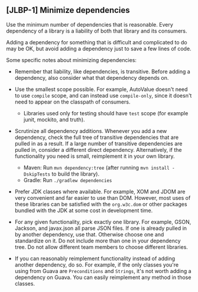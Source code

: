 [JLBP-1] Minimize dependencies
------------------------------

Use the minimum number of dependencies that is reasonable.
Every dependency of a library is a liability of both
that library and its consumers.

Adding a dependency for something that is difficult and complicated to do may be OK,
but avoid adding a dependency just to save a few lines of code.

Some specific notes about minimizing dependencies:

- Remember that liability, like dependencies, is transitive.
  Before adding a dependency, also consider what that dependency
  depends on.

- Use the smallest scope possible. For example, AutoValue doesn't
  need to use `compile` scope, and can instead use `compile-only`,
  since it doesn't need to appear on the classpath of consumers.
  - Libraries used only for testing should have `test` scope
    (for example junit, mockito, and truth).

- Scrutinize all dependency additions. Whenever you add a new
  dependency, check the full tree of transitive dependencies that
  are pulled in as a result. If a large number of transitive
  dependencies are pulled in, consider a different direct dependency.
  Alternatively, if the functionality you need is small, reimplement
  it in your own library.
  - Maven: Run `mvn dependency:tree` (after running
    `mvn install -DskipTests` to build the library).
  - Gradle: Run `./gradlew dependencies`

- Prefer JDK classes where available. For example, XOM and JDOM
  are very convenient and far easier to use than DOM. However, most 
  uses of these libraries can be satisfied with the `org.w3c.dom` 
  or other packages bundled with the JDK at some cost in development
  time.

- For any given functionality, pick exactly one library. For example,
  GSON, Jackson, and javax.json all parse JSON files. If one is already
  pulled in by another dependency, use that. Otherwise choose one
  and standardize on it. Do not include more than one in your dependency tree.
  Do not allow different team members to choose different libraries.

- If you can reasonably reimplement functionality instead of adding
  another dependency, do so. For example, if the only classes you're 
  using from Guava are `Preconditions` and `Strings`, it's not 
  worth adding a dependency on Guava. You can easily reimplement 
  any method in those classes.  
